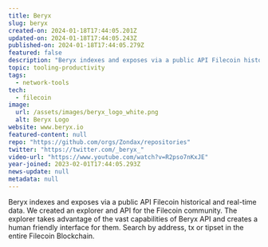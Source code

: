 ```yaml
---
title: Beryx
slug: beryx
created-on: 2024-01-18T17:44:05.201Z
updated-on: 2024-01-18T17:44:05.243Z
published-on: 2024-01-18T17:44:05.279Z
featured: false
description: "Beryx indexes and exposes via a public API Filecoin historical and real-time data."
topic: tooling-productivity
tags:
  - network-tools
tech:
  - filecoin
image:
  url: /assets/images/beryx_logo_white.png
  alt: Beryx Logo
website: www.beryx.io
featured-content: null
repo: "https://github.com/orgs/Zondax/repositories"
twitter: "https://twitter.com/_beryx_"
video-url: "https://www.youtube.com/watch?v=R2pso7nKxJE"
year-joined: 2023-02-01T17:44:05.293Z
news-update: null
metadata: null
---
```


Beryx indexes and exposes via a public API Filecoin historical and real-time data. We created an explorer and API for the Filecoin community. The explorer takes advantage of the vast capabilities of Beryx API and creates a human friendly interface for them. Search by address, tx or tipset in the entire Filecoin Blockchain.
